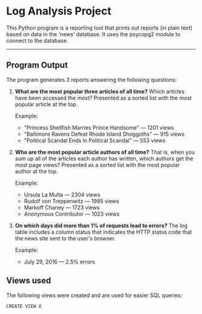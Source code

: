 # Log Analysis Project
This Python program is a reporting tool that prints out reports (in plain text) based on  data in the 'news' database. It uses the psycopg2 module to connect to the database.  

* * *

## Program Output

The program generates 3 reports answering the following questions:

1. **What are the most popular three articles of all time?** Which articles have been accessed the most? Presented as a sorted list with the most popular article at the top.

    Example:  
    + "Princess Shellfish Marries Prince Handsome" — 1201 views
    + "Baltimore Ravens Defeat Rhode Island Shoggoths" — 915 views
    + "Political Scandal Ends In Political Scandal" — 553 views


2. **Who are the most popular article authors of all time?** That is, when you sum up all of the articles each author has written, which authors get the most page views? Presented as a sorted list with the most popular author at the top.

    Example:  
    + Ursula La Multa — 2304 views
    + Rudolf von Treppenwitz — 1985 views
    + Markoff Chaney — 1723 views
    + Anonymous Contributor — 1023 views


3. **On which days did more than 1% of requests lead to errors?** The log table includes a column status that indicates the HTTP status code that the news site sent to the user's browser.

    Example:  
    + July 29, 2016 — 2.5% errors

## Views used
The following views were created and are used for easier SQL queries:

`CREATE VIEW X`
